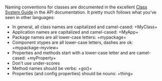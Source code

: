 Naming conventions for classes are documented in the 
excellent <a href="classicGuides/core_concepts/classes.html#Naming_Conventions" target="api">Class System Guide</a>
in the API documentation. It pretty much follows what you've seen in other languages:

- In general, all class names are capitalized and camel-cased: +MyClass+
- Application names are capitalized and camel-cased: +MyApp+
- Package names are all lower-case letters: +mypackage+
- Component xtypes are all lower-case letters, dashes are ok: +mypackage-myview+
- Properties and methods start with a lower-case letter and are camel-cased: +myProperty+
- Don't use under-scores
- Method names should be verbs: +go()+
- Properties (and config properties) should be nouns: +thing+
